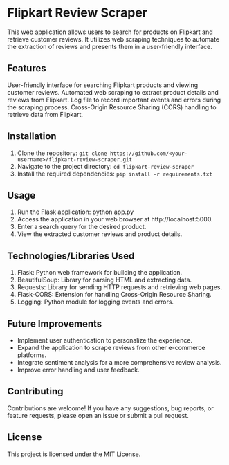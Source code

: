 # Flipkart Review Scraper
This web application allows users to search for products on Flipkart and retrieve customer reviews. It utilizes web scraping techniques to automate the extraction of reviews and presents them in a user-friendly interface.

## Features
User-friendly interface for searching Flipkart products and viewing customer reviews.
Automated web scraping to extract product details and reviews from Flipkart.
Log file to record important events and errors during the scraping process.
Cross-Origin Resource Sharing (CORS) handling to retrieve data from Flipkart.
## Installation
1. Clone the repository: `git clone https://github.com/<your-username>/flipkart-review-scraper.git`
2. Navigate to the project directory: `cd flipkart-review-scraper`
3. Install the required dependencies: `pip install -r requirements.txt`
## Usage
1. Run the Flask application: python app.py
2. Access the application in your web browser at http://localhost:5000.
3. Enter a search query for the desired product.
4. View the extracted customer reviews and product details.
## Technologies/Libraries Used
1. Flask: Python web framework for building the application.
2. BeautifulSoup: Library for parsing HTML and extracting data.
3. Requests: Library for sending HTTP requests and retrieving web pages.
4. Flask-CORS: Extension for handling Cross-Origin Resource Sharing.
5. Logging: Python module for logging events and errors.
## Future Improvements
- Implement user authentication to personalize the experience.
- Expand the application to scrape reviews from other e-commerce platforms.
- Integrate sentiment analysis for a more comprehensive review analysis.
- Improve error handling and user feedback.
## Contributing
Contributions are welcome! If you have any suggestions, bug reports, or feature requests, please open an issue or submit a pull request.

## License
This project is licensed under the MIT License.
